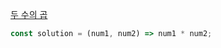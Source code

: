 [두 수의 곱](https://school.programmers.co.kr/learn/courses/30/lessons/120804)

```js
const solution = (num1, num2) => num1 * num2;
```